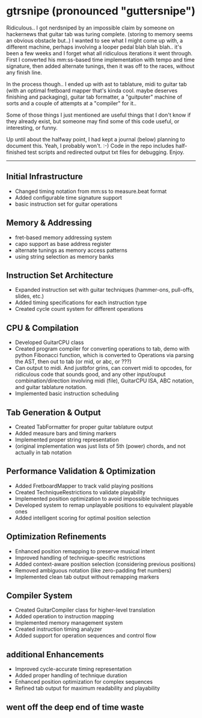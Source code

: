 # gtrsnipe (pronounced "guttersnipe")

Ridiculous.. I got nerdsniped by an impossible claim by someone on hackernews that guitar tab was turing complete. (storing to memory seems an obvious obstacle but..) 
I wanted to see what I might come up with, a different machine, perhaps involving a looper pedal blah blah blah.. it's been a few weeks and I forget what all ridiculous iterations it went through.  First I converted his mm:ss-based time implementation with tempo and time signature, then added alternate tunings, then it was off to the races, without any finish line. 

In the process though.. I ended up with ast to tablature, midi to guitar tab (with an optimal fretboard mapper that's kinda cool. maybe deserves finishing and packaging), guitar tab formatter, a "guitputer" machine of sorts and a couple of attempts at a "compiler" for it.. 

Some of those things I just mentioned are useful things that I don't know if they already exist, but someone may find some of this code useful, or interesting, or funny.

Up until about the halfway point, I had kept a journal (below) planning to document this. Yeah, I probably won't. :-)
Code in the repo includes half-finished test scripts and redirected output txt files for debugging. Enjoy.

-----

## Initial Infrastructure

- Changed timing notation from mm:ss to measure.beat format
- Added configurable time signature support
- basic instruction set for guitar operations

## Memory & Addressing

- fret-based memory addressing system
- capo support as base address register
- alternate tunings as memory access patterns
- using string selection as memory banks

## Instruction Set Architecture

- Expanded instruction set with guitar techniques (hammer-ons, pull-offs, slides, etc.)
- Added timing specifications for each instruction type
- Created cycle count system for different operations

## CPU & Compilation

- Developed GuitarCPU class
- Created program compiler for converting operations to tab, demo with python Fibonacci function, which is converted to Operations via parsing the AST, then out to tab (or mid, or abc, or ???)
- Can output to midi. And justbfor grins, can convert midi to opcodes, for ridiculous code that sounds good, and any other input/ouput combination/direction involving midi (file), GuitarCPU ISA, ABC notation, and guitar tablature notation. 
- Implemented basic instruction scheduling

## Tab Generation & Output

- Created TabFormatter for proper guitar tablature output
- Added measure bars and timing markers
- Implemented proper string representation
- (original implementation was just lists of 5th (power) chords, and not actually in tab notation

## Performance Validation & Optimization

- Added FretboardMapper to track valid playing positions
- Created TechniqueRestrictions to validate playability
- Implemented position optimization to avoid impossible techniques
- Developed system to remap unplayable positions to equivalent playable ones
- Added intelligent scoring for optimal position selection

## Optimization Refinements

- Enhanced position remapping to preserve musical intent
- Improved handling of technique-specific restrictions
- Added context-aware position selection (considering previous positions)
- Removed ambiguous notation (like zero-padding fret numbers)
- Implemented clean tab output without remapping markers

## Compiler System

- Created GuitarCompiler class for higher-level translation
- Added operation to instruction mapping
- Implemented memory management system
- Created instruction timing analyzer
- Added support for operation sequences and control flow

## additional Enhancements

- Improved cycle-accurate timing representation
- Added proper handling of technique duration
- Enhanced position optimization for complex sequences
- Refined tab output for maximum readability and playability

## went off the deep end of time waste
